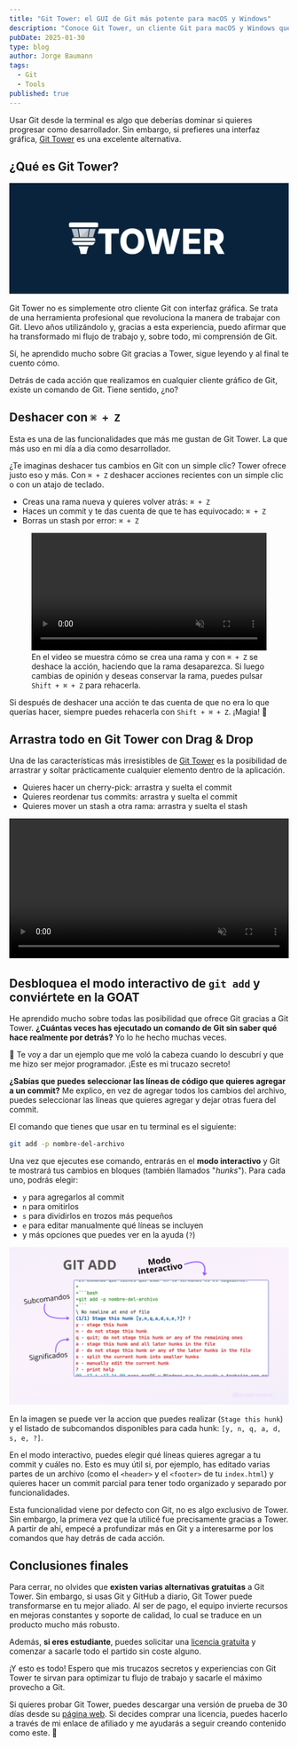 ```yaml
---
title: "Git Tower: el GUI de Git más potente para macOS y Windows"
description: "Conoce Git Tower, un cliente Git para macOS y Windows que te ayuda a trabajar con repositorios Git de forma sencilla y que te hará ser mejor programador."
pubDate: 2025-01-30
type: blog
author: Jorge Baumann
tags:
  - Git
  - Tools
published: true
---
```


Usar Git desde la terminal es algo que deberías dominar si quieres progresar como desarrollador. Sin embargo, si prefieres una interfaz gráfica, [Git Tower](https://www.git-tower.com/?via=baumannzone) es una excelente alternativa.

## ¿Qué es Git Tower?

[![Git Tower](../../assets/blog/git-tower-el-gui-de-git-mas-potente-para-macos-y-windows/logo.png)](https://www.git-tower.com/?via=baumannzone)

Git Tower no es simplemente otro cliente Git con interfaz gráfica. Se trata de una herramienta profesional que revoluciona la manera de trabajar con Git. Llevo años utilizándolo y, gracias a esta experiencia, puedo afirmar que ha transformado mi flujo de trabajo y, sobre todo, mi comprensión de Git.

Sí, he aprendido mucho sobre Git gracias a Tower, sigue leyendo y al final te cuento cómo.

Detrás de cada acción que realizamos en cualquier cliente gráfico de Git, existe un comando de Git. Tiene sentido, ¿no?

## Deshacer con `⌘ + Z`

Esta es una de las funcionalidades que más me gustan de Git Tower. La que más uso en mi día a día como desarrollador.

¿Te imaginas deshacer tus cambios en Git con un simple clic? Tower ofrece justo eso y más. Con `⌘ + Z` deshacer acciones recientes con un simple clic o con un atajo de teclado.

- Creas una rama nueva y quieres volver atrás: `⌘ + Z`
- Haces un commit y te das cuenta de que te has equivocado: `⌘ + Z`
- Borras un stash por error: `⌘ + Z`

<figure  >
<video width="100%" controls loop autoplay muted>
  <source src="https://res.cloudinary.com/baumannzone/video/upload/v1738190748/BlogBaumannzone.dev/git-tower-cmd-z.mp4" type="video/mp4">
</video>
<figcaption>En el video se muestra cómo se crea una rama y con <code>⌘ + Z</code> se deshace la acción, haciendo que la rama desaparezca. Si luego cambias de opinión y deseas conservar la rama, puedes pulsar <code>Shift + ⌘ + Z</code> para rehacerla.</figcaption>
</figure>

Si después de deshacer una acción te das cuenta de que no era lo que querías hacer, siempre puedes rehacerla con `Shift + ⌘ + Z`. ¡Magia! 🔮

## Arrastra todo en Git Tower con Drag & Drop

Una de las características más irresistibles de [Git Tower](https://www.git-tower.com/?via=baumannzone) es la posibilidad de arrastrar y soltar prácticamente cualquier elemento dentro de la aplicación.

- Quieres hacer un cherry-pick: arrastra y suelta el commit
- Quieres reordenar tus commits: arrastra y suelta el commit
- Quieres mover un stash a otra rama: arrastra y suelta el stash

<video width="100%" controls loop autoplay muted>
  <source src="https://res.cloudinary.com/baumannzone/video/upload/v1738259325/BlogBaumannzone.dev/git-tower-drag-and-drop.mp4" type="video/mp4">
</video>

## Desbloquea el modo interactivo de `git add` y conviértete en la GOAT

He aprendido mucho sobre todas las posibilidad que ofrece Git gracias a Git Tower. **¿Cuántas veces has ejecutado un comando de Git sin saber qué hace realmente por detrás?** Yo lo he hecho muchas veces.

🤯 Te voy a dar un ejemplo que me voló la cabeza cuando lo descubrí y que me hizo ser mejor programador. ¡Este es mi trucazo secreto!

**¿Sabías que puedes seleccionar las líneas de código que quieres agregar a un commit?** Me explico, en vez de agregar todos los cambios del archivo, puedes seleccionar las líneas que quieres agregar y dejar otras fuera del commit.

El comando que tienes que usar en tu terminal es el siguiente:

```bash
git add -p nombre-del-archivo
```

Una vez que ejecutes ese comando, entrarás en el **modo interactivo** y Git te mostrará tus cambios en bloques (también llamados "_hunks_"). Para cada uno, podrás elegir:

- `y` para agregarlos al commit
- `n` para omitirlos
- `s` para dividirlos en trozos más pequeños
- `e` para editar manualmente qué líneas se incluyen
- y más opciones que puedes ver en la ayuda (`?`)

[![Git Tower](../../assets/blog/git-tower-el-gui-de-git-mas-potente-para-macos-y-windows/git-add.png)](https://www.git-tower.com/?via=baumannzone)

En la imagen se puede ver la accion que puedes realizar (`Stage this hunk`) y el listado de subcomandos disponibles para cada hunk: `[y, n, q, a, d, s, e, ?]`.

En el modo interactivo, puedes elegir qué líneas quieres agregar a tu commit y cuáles no. Esto es muy útil si, por ejemplo, has editado varias partes de un archivo (como el `<header>` y el `<footer>` de tu `index.html`) y quieres hacer un commit parcial para tener todo organizado y separado por funcionalidades.

Esta funcionalidad viene por defecto con Git, no es algo exclusivo de Tower. Sin embargo, la primera vez que la utilicé fue precisamente gracias a Tower. A partir de ahí, empecé a profundizar más en Git y a interesarme por los comandos que hay detrás de cada acción.

## Conclusiones finales

Para cerrar, no olvides que **existen varias alternativas gratuitas** a Git Tower. Sin embargo, si usas Git y GitHub a diario, Git Tower puede transformarse en tu mejor aliado. Al ser de pago, el equipo invierte recursos en mejoras constantes y soporte de calidad, lo cual se traduce en un producto mucho más robusto.

Además, **si eres estudiante**, puedes solicitar una [licencia gratuita](https://www.git-tower.com/students/mac?via=bmn) y comenzar a sacarle todo el partido sin coste alguno.

¡Y esto es todo! Espero que mis trucazos secretos y experiencias con Git Tower te sirvan para optimizar tu flujo de trabajo y sacarle el máximo provecho a Git.

Si quieres probar Git Tower, puedes descargar una versión de prueba de 30 días desde su [página web](https://www.git-tower.com/?via=baumannzone). Si decides comprar una licencia, puedes hacerlo a través de mi enlace de afiliado y me ayudarás a seguir creando contenido como este. 🫶
